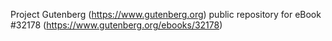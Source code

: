 Project Gutenberg (https://www.gutenberg.org) public repository for eBook #32178 (https://www.gutenberg.org/ebooks/32178)
